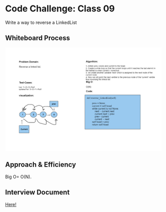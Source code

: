 # Code Challenge: Class 09
Write a way to reverse a LinkedList
## Whiteboard Process
![Alt text](ReverseLinked%20List.png)
## Approach & Efficiency
Big O= O(N).
## Interview Document
[Here!](https://docs.google.com/spreadsheets/d/1-ncERX6v6SvPDXGayOcZI94l30qRxgBrkQFHlIMUShs/edit?usp=sharing)